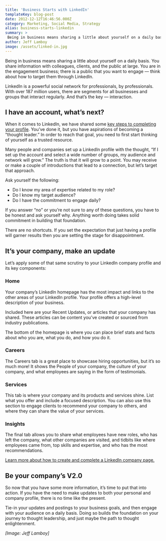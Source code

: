 ```yaml
---
title: 'Business Starts with LinkedIn'
templateKey: blog-post
date: 2012-12-12T16:46:56.000Z
category: Marketing, Social Media, Strategy
alias: business-starts-linkedin
summary: > 
 Being in business means sharing a little about yourself on a daily basis. You share information with colleagues, clients, and the public at large. You are in the engagement business; there is a public that you want to engage — think about how to target them through LinkedIn. LinkedIn is a powerful social network for professionals, by professionals. With over 187 million users, there are segments for all businesses and groups that interact regularly. And that’s the key — interaction.
author: Jeff Lamboy
image: /assets/linked-in.jpg
---
```


Being in business means sharing a little about yourself on a daily basis. You share information with colleagues, clients, and the public at large. You are in the engagement business; there is a public that you want to engage — think about how to target them through LinkedIn.

LinkedIn is a powerful social network for professionals, by professionals. With over 187 million users, there are segments for all businesses and groups that interact regularly. And that’s the key — interaction.

I have an account, what’s next?
-------------------------------

When it comes to LinkedIn, we have shared some [key steps to completing your profile](/insights/completing-your-linkedin-profile). You’ve done it, but you have aspirations of becoming a “thought leader.” In order to reach that goal, you need to first start thinking of yourself as a trusted resource.

Many people and companies set up a LinkedIn profile with the thought, “If I set up the account and select a wide number of groups, my audience and network will grow.” The truth is that it will grow to a point. You may receive or make a couple of introductions that lead to a connection, but let’s target that approach.

Ask yourself the following:

*   Do I know my area of expertise related to my role?
*   Do I know my target audience?
*   Do I have the commitment to engage daily?

If you answer “no” or you’re not sure to any of these questions, you have to be honest and ask yourself why. Anything worth doing takes solid commitment in building that foundation.

There are no shortcuts. If you set the expectation that just having a profile will garner results then you are setting the stage for disappointment.

It’s your company, make an update
---------------------------------

Let’s apply some of that same scrutiny to your LinkedIn company profile and its key components:

### Home

Your company’s LinkedIn homepage has the most impact and links to the other areas of your LinkedIn profile. Your profile offers a high-level description of your business.

Included here are your Recent Updates, or articles that your company has shared. These articles can be content you’ve created or sourced from industry publications.

The bottom of the homepage is where you can place brief stats and facts about who you are, what you do, and how you do it.

### Careers

The Careers tab is a great place to showcase hiring opportunities, but it’s so much more! It shows the People of your company, the culture of your company, and what employees are saying in the form of testimonials.

### Services

This tab is where your company and its products and services shine. List what you offer and include a focused description. You can also use this section to engage clients to recommend your company to others, and where they can share the value of your services.

### Insights

The final tab allows you to share what employees have new roles, who has left the company, what other companies are visited, and tidbits like where employees came from, top skills and expertise, and who has the most recommendations.

[Learn more about how to create and complete a LinkedIn company page.](/insights/how-create-linkedin-company-profile)

Be your company’s V2.0
----------------------

So now that you have some more information, it’s time to put that into action. If you have the need to make updates to both your personal and company profile, there is no time like the present.

Tie-in your updates and postings to your business goals, and then engage with your audience on a daily basis. Doing so builds the foundation on your journey to thought leadership, and just maybe the path to thought enlightenment.

_\[Image: Jeff Lamboy\]_